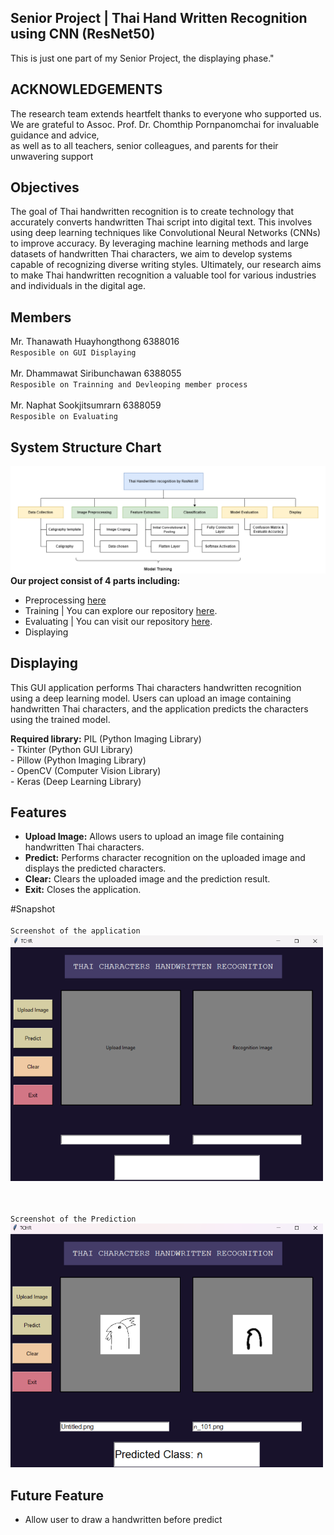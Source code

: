 ## Senior Project | Thai Hand Written Recognition using CNN (ResNet50)
This is just one part of my Senior Project, the displaying phase."

## ACKNOWLEDGEMENTS
The research team extends heartfelt thanks to everyone who supported us. 
<br> We are grateful to Assoc. Prof. Dr. Chomthip Pornpanomchai for invaluable guidance and advice, 
<br> as well as to all teachers, senior colleagues, and parents for their unwavering support

## Objectives
The goal of Thai handwritten recognition is to create technology that accurately converts handwritten Thai script into digital text. This involves using deep learning techniques like Convolutional Neural Networks (CNNs) to improve accuracy. By leveraging machine learning methods and large datasets of handwritten Thai characters, we aim to develop systems capable of recognizing diverse writing styles. Ultimately, our research aims to make Thai handwritten recognition a valuable tool for various industries and individuals in the digital age.

## Members
Mr. Thanawath 		Huayhongthong		6388016 
<br> `Resposible on GUI Displaying`
<br><br>
Mr. Dhammawat		Siribunchawan		6388055
<br> `Resposible on Trainning and Devleoping member process`
<br><br>
Mr. Naphat			Sookjitsumrarn		6388059
<br> `Resposible on Evaluating`

## System Structure Chart
<img src="/Snapshot/System Structure Chart.png" alt="SystemArc"> <br>
**Our project consist of 4 parts including:** <br>

- Preprocessing [here](https://github.com/J1gsaww/SeniorProject_Part1_Data-Preprocessing.git) <br>
- Training | You can explore our repository [here](https://github.com/J1gsaww/SeniorProject_Part2_Train_ThaiHandWritten-Recognition-with-ResNet-50.git). <br>
- Evaluating | You can visit our repository [here](https://github.com/J1gsaww/SeniorProject_SeniorProject-Part3-Evaluation.git). <br>
- Displaying

## Displaying 
This GUI application performs Thai characters handwritten recognition using a deep learning model. 
Users can upload an image containing handwritten Thai characters, and the application predicts the characters using the trained model.

**Required library:** PIL (Python Imaging Library) 
<br>- Tkinter (Python GUI Library)
<br>- Pillow (Python Imaging Library)
<br>- OpenCV (Computer Vision Library)
<br>- Keras (Deep Learning Library)

## Features
- **Upload Image:** Allows users to upload an image file containing handwritten Thai characters.
- **Predict:** Performs character recognition on the uploaded image and displays the predicted characters.
- **Clear:** Clears the uploaded image and the prediction result.
- **Exit:** Closes the application.

#Snapshot
<br><br>`Screenshot of the application`<br>
<img src="\Snapshot\Screenshot1.png" alt="screenshot" width="500">

<br><br>`Screenshot of the Prediction`<br>
<img src="\Snapshot\Predict.png" alt="predict" width="500">

## Future Feature
- Allow user to draw a handwritten before predict


